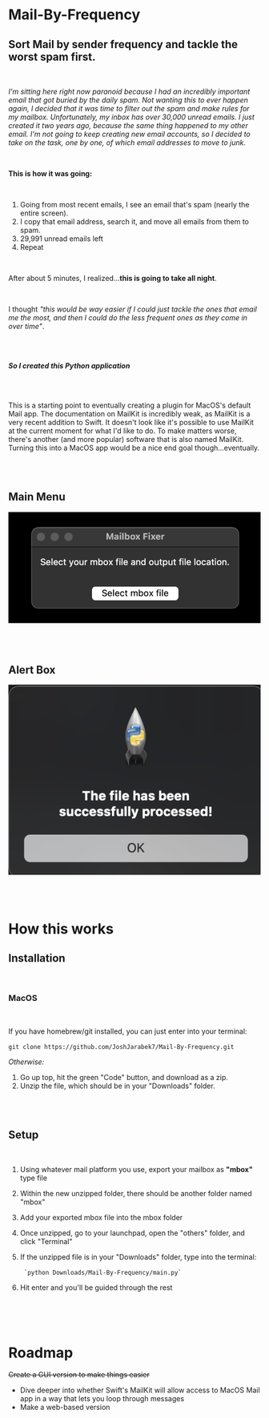 # Mail-By-Frequency

## Sort Mail by sender frequency and tackle the worst spam first.

<br>

*I'm sitting here right now paranoid because I had an incredibly important email that got buried by the daily spam. Not wanting this to ever happen again, I decided that it was time to filter out the spam and make rules for my mailbox. Unfortunately, my inbox has over 30,000 unread emails. I just created it two years ago, because the same thing happened to my other email. I'm not going to keep creating new email accounts, so I decided to take on the task, one by one, of which email addresses to move to junk.*

<br>

**This is how it was going:**

<br>

  1. Going from most recent emails, I see an email that's spam (nearly the entire screen).
  2. I copy that email address, search it, and move all emails from them to spam.
  3. 29,991 unread emails left
  4. Repeat

<br>

After about 5 minutes, I realized...**this is going to take all night**.

<br>

I thought *"this would be way easier if I could just tackle the ones that email me the most, and then I could do the less frequent ones as they come in over time"*.

<br><br>

***So I created this Python application***

<br><br>

This is a starting point to eventually creating a plugin for MacOS's default Mail app. The documentation on MailKit is incredibly weak, as MailKit is a very recent addition to Swift. It doesn't look like it's possible to use MailKit at the current moment for what I'd like to do. To make matters worse, there's another (and more popular) software that is also named MailKit. Turning this into a MacOS app would be a nice end goal though...eventually.

<br><br>

## Main Menu

![main screen](main.png)

<br><br>

## Alert Box

![alert box](alert.png)

<br><br>

# How this works

## Installation

<br>

### MacOS

<br>

If you have homebrew/git installed, you can just enter into your terminal:

```
git clone https://github.com/JoshJarabek7/Mail-By-Frequency.git
```

*Otherwise:*

1. Go up top, hit the green "Code" button, and download as a zip.
2. Unzip the file, which should be in your "Downloads" folder.

<br>
<br>

## Setup

<br>

1. Using whatever mail platform you use, export your mailbox as **"mbox"** type file
2. Within the new unzipped folder, there should be another folder named "mbox"
3. Add your exported mbox file into the mbox folder
4. Once unzipped, go to your launchpad, open the "others" folder, and click "Terminal"
5. If the unzipped file is in your "Downloads" folder, type into the terminal:

        `python Downloads/Mail-By-Frequency/main.py` 

6. Hit enter and you'll be guided through the rest

<br>
<br>
<br>

# Roadmap

~~Create a GUI version to make things easier~~

- Dive deeper into whether Swift's MailKit will allow access to MacOS Mail app in a way that lets you loop through messages
- Make a web-based version


